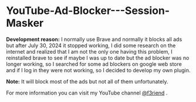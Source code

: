 # YouTube-Ad-Blocker---Session-Masker

**Development reason:** I normally use Brave and normally it blocks all ads but after July 30, 2024 it stopped working, I did some research on the internet and realized that I am not the only one having this problem, I reinstalled brave to see if maybe I was up to date but the ad blocker was no longer working, so I searched for some ad blockers on google web store and if I log in they were not working, so I decided to develop my own plugin.

**Note:** It will block most of the ads but not all of them unfortunately.


For more information you can visit my YouTube channel <a href="https://www.youtube.com/channel/UCG7kNddY8k9g30UerQqVw7w" target="_blank" title="YouTube Channel">@f3riend</a>
.
